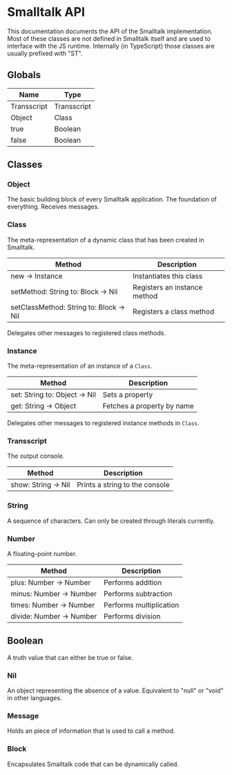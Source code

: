 # Smalltalk API
This documentation documents the API of the Smalltalk implementation. Most of these classes are not defined in Smalltalk itself and are used to interface with the JS runtime. Internally (in TypeScript) those classes are usually prefixed with "ST".

## Globals
| Name | Type |
| ---- | ---- |
| Transscript | Transscript |
| Object | Class |
| true | Boolean |
| false | Boolean |

## Classes

### Object
The basic building block of every Smalltalk application. The foundation of everything. Receives messages.

### Class
The meta-representation of a dynamic class that has been created in Smalltalk.

| Method | Description |
| ------ | ----------- |
| new -> Instance | Instantiates this class |
| setMethod: String to: Block -> Nil | Registers an instance method |
| setClassMethod: String to: Block -> Nil | Registers a class method |

Delegates other messages to registered class methods.

### Instance
The meta-representation of an instance of a `Class`.

| Method | Description |
| ------ | ----------- |
| set: String to: Object -> Nil | Sets a property |
| get: String -> Object | Fetches a property by name |

Delegates other messages to registered instance methods in `Class`.

### Transscript
The output console.

| Method | Description |
| ------ | ----------- |
| show: String -> Nil | Prints a string to the console |

### String
A sequence of characters. Can only be created through literals currently.

### Number
A floating-point number.

| Method | Description |
| ------ | ----------- |
| plus: Number -> Number | Performs addition |
| minus: Number -> Number | Performs subtraction |
| times: Number -> Number | Performs multiplication |
| divide: Number -> Number | Performs division |

## Boolean
A truth value that can either be true or false.

### Nil
An object representing the absence of a value. Equivalent to "null" or "void" in other languages.

### Message
Holds an piece of information that is used to call a method.

### Block
Encapsulates Smalltalk code that can be dynamically called.